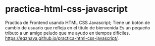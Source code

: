 # practica-html-css-javascript
Practica de Frontend usando HTML CSS Javascript; Tiene un botón de cambio de usuario que refleja en el titulo de bienvenida
Es un pequeño tributo a un amigo peludo que me ayudo en tiempos dificiles.
https://eqznava.github.io/practica-html-css-javascript/.
